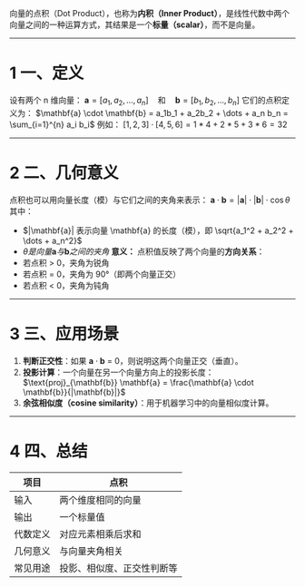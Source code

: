 向量的点积（Dot Product），也称为**内积（Inner Product）**，是线性代数中两个向量之间的一种运算方式，其结果是一个**标量（scalar）**，而不是向量。

---

# 1 **一、定义**
设有两个 n 维向量：
$\mathbf{a} = [a_1, a_2, \dots, a_n] \quad \text{和} \quad \mathbf{b} = [b_1, b_2, \dots, b_n]$
它们的点积定义为：
$\mathbf{a} \cdot \mathbf{b} = a_1b_1 + a_2b_2 + \dots + a_n b_n = \sum_{i=1}^{n} a_i b_i$
例如：
$[1, 2, 3] \cdot [4, 5, 6] = 1*4 + 2*5 + 3*6 = 32$

---

# 2 **二、几何意义**

点积也可以用向量长度（模）与它们之间的夹角来表示：
$\mathbf{a} \cdot \mathbf{b} = |\mathbf{a}| \cdot |\mathbf{b}| \cdot \cos \theta$
其中：
- $|\mathbf{a}| 表示向量 \mathbf{a} 的长度（模），即 \sqrt{a_1^2 + a_2^2 + \dots + a_n^2}$
- $\theta 是向量 \mathbf{a} 与 \mathbf{b} 之间的夹角$
**意义：**
点积值反映了两个向量的**方向关系**：
- 若点积 > 0，夹角为锐角
- 若点积 = 0，夹角为 90°（即两个向量正交）
- 若点积 < 0，夹角为钝角
---

# 3 **三、应用场景**

1. **判断正交性**：如果 $\mathbf{a} \cdot \mathbf{b}$ = 0，则说明这两个向量正交（垂直）。
2. **投影计算**：一个向量在另一个向量方向上的投影长度：
    $\text{proj}_{\mathbf{b}} \mathbf{a} = \frac{\mathbf{a} \cdot \mathbf{b}}{|\mathbf{b}|}$
3. **余弦相似度（cosine similarity）**：用于机器学习中的向量相似度计算。

---

# 4 **四、总结**

|**项目**|**点积**|
|---|---|
|输入|两个维度相同的向量|
|输出|一个标量值|
|代数定义|对应元素相乘后求和|
|几何意义|与向量夹角相关|
|常见用途|投影、相似度、正交性判断等|
